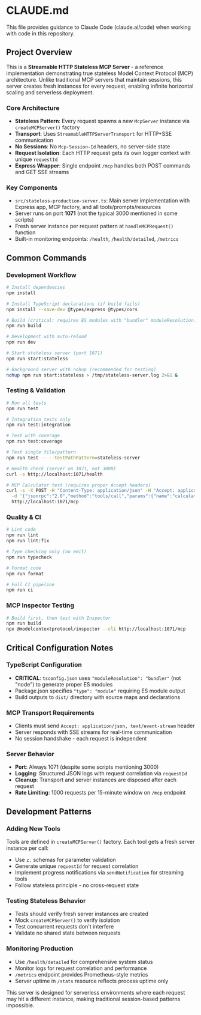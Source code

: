 # CLAUDE.md

This file provides guidance to Claude Code (claude.ai/code) when working with code in this repository.

## Project Overview

This is a **Streamable HTTP Stateless MCP Server** - a reference implementation demonstrating true stateless Model Context Protocol (MCP) architecture. Unlike traditional MCP servers that maintain sessions, this server creates fresh instances for every request, enabling infinite horizontal scaling and serverless deployment.

### Core Architecture

- **Stateless Pattern**: Every request spawns a new `McpServer` instance via `createMCPServer()` factory
- **Transport**: Uses `StreamableHTTPServerTransport` for HTTP+SSE communication
- **No Sessions**: No `Mcp-Session-Id` headers, no server-side state
- **Request Isolation**: Each HTTP request gets its own logger context with unique `requestId`
- **Express Wrapper**: Single endpoint `/mcp` handles both POST commands and GET SSE streams

### Key Components

- `src/stateless-production-server.ts`: Main server implementation with Express app, MCP factory, and all tools/prompts/resources
- Server runs on port **1071** (not the typical 3000 mentioned in some scripts)
- Fresh server instance per request pattern at `handleMCPRequest()` function
- Built-in monitoring endpoints: `/health`, `/health/detailed`, `/metrics`

## Common Commands

### Development Workflow
```bash
# Install dependencies
npm install

# Install TypeScript declarations (if build fails)
npm install --save-dev @types/express @types/cors

# Build (critical: requires ES modules with "bundler" moduleResolution)
npm run build

# Development with auto-reload
npm run dev

# Start stateless server (port 1071)
npm run start:stateless

# Background server with nohup (recommended for testing)
nohup npm run start:stateless > /tmp/stateless-server.log 2>&1 &
```

### Testing & Validation
```bash
# Run all tests
npm run test

# Integration tests only
npm run test:integration

# Test with coverage
npm run test:coverage

# Test single file/pattern
npm run test -- --testPathPattern=stateless-server

# Health check (server on 1071, not 3000)
curl -s http://localhost:1071/health

# MCP Calculator test (requires proper Accept headers)
curl -s -X POST -H "Content-Type: application/json" -H "Accept: application/json, text/event-stream" \
  -d '{"jsonrpc":"2.0","method":"tools/call","params":{"name":"calculate","arguments":{"a":15,"b":7,"op":"add"}},"id":1}' \
  http://localhost:1071/mcp
```

### Quality & CI
```bash
# Lint code
npm run lint
npm run lint:fix

# Type checking only (no emit)
npm run typecheck

# Format code
npm run format

# Full CI pipeline
npm run ci
```

### MCP Inspector Testing
```bash
# Build first, then test with Inspector
npm run build
npx @modelcontextprotocol/inspector --cli http://localhost:1071/mcp
```

## Critical Configuration Notes

### TypeScript Configuration
- **CRITICAL**: `tsconfig.json` uses `"moduleResolution": "bundler"` (not "node") to generate proper ES modules
- Package.json specifies `"type": "module"` requiring ES module output
- Build outputs to `dist/` directory with source maps and declarations

### MCP Transport Requirements
- Clients must send `Accept: application/json, text/event-stream` header
- Server responds with SSE streams for real-time communication
- No session handshake - each request is independent

### Server Behavior
- **Port**: Always 1071 (despite some scripts mentioning 3000)
- **Logging**: Structured JSON logs with request correlation via `requestId`
- **Cleanup**: Transport and server instances are disposed after each request
- **Rate Limiting**: 1000 requests per 15-minute window on `/mcp` endpoint

## Development Patterns

### Adding New Tools
Tools are defined in `createMCPServer()` factory. Each tool gets a fresh server instance per call:
- Use `z.` schemas for parameter validation
- Generate unique `requestId` for request correlation
- Implement progress notifications via `sendNotification` for streaming tools
- Follow stateless principle - no cross-request state

### Testing Stateless Behavior
- Tests should verify fresh server instances are created
- Mock `createMCPServer()` to verify isolation
- Test concurrent requests don't interfere
- Validate no shared state between requests

### Monitoring Production
- Use `/health/detailed` for comprehensive system status
- Monitor logs for request correlation and performance
- `/metrics` endpoint provides Prometheus-style metrics
- Server uptime in `/stats` resource reflects process uptime only

This server is designed for serverless environments where each request may hit a different instance, making traditional session-based patterns impossible.